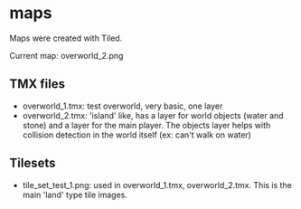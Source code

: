 # maps
Maps were created with Tiled.

Current map: overworld_2.png

## TMX files
- overworld_1.tmx: test overworld, very basic, one layer
- overworld_2.tmx: 'island' like, has a layer for world objects (water and stone) and a layer for the main player. The objects layer helps with collision detection in the world itself (ex: can't walk on water)

## Tilesets
- tile_set_test_1.png: used in overworld_1.tmx, overworld_2.tmx. This is the main 'land' type tile images.
